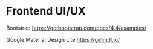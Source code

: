 # Frontend UI/UX

Bootstrap
https://getbootstrap.com/docs/4.4/examples/

Google Material Design Lite
https://getmdl.io/
